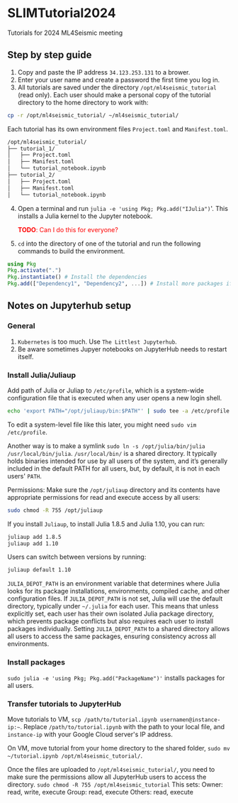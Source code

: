 # SLIMTutorial2024
Tutorials for 2024 ML4Seismic meeting

## Step by step guide

1. Copy and paste the IP address `34.123.253.131` to a brower.
2. Enter your user name and create a password the first time you log in.
3. All tutorials are saved under the directory  `/opt/ml4seismic_tutorial` (read only). Each user should make a personal copy of the tutorial directory to the home directory to work with:
  ```bash
  cp -r /opt/ml4seismic_tutorial/ ~/ml4seismic_tutorial/
  ```
  Each tutorial has its own environment files `Project.toml` and `Manifest.toml`. 
   ```bash 
   /opt/ml4seismic_tutorial/
   ├── tutorial_1/
   │   ├── Project.toml
   │   ├── Manifest.toml
   │   └── tutorial_notebook.ipynb
   ├── tutorial_2/
   │   ├── Project.toml
   │   ├── Manifest.toml
   │   └── tutorial_notebook.ipynb
   ```
4. Open a terminal and run `julia -e 'using Pkg; Pkg.add("IJulia")`'. This installs a Julia kernel to the Jupyter notebook. <p style="color:red;">**TODO**: Can I do this for everyone?</p>
5. `cd` into the directory of one of the tutorial and run the following commands to build the environment.
  ```julia
  using Pkg
  Pkg.activate(".")
  Pkg.instantiate() # Install the dependencies
  Pkg.add(["Dependency1", "Dependency2", ...]) # Install more packages if necessary
  ```




## Notes on Jupyterhub setup

### General

1. `Kubernetes` is too much. Use `The Littlest Jupyterhub`.
2. Be aware sometimes Jupyer notebooks on JupyterHub needs to restart itself.

### Install Julia/Juliaup

Add path of Julia or Juliap to `/etc/profile`, which is a system-wide configuration file that is executed when any user opens a new login shell. 
```bash
echo 'export PATH="/opt/juliaup/bin:$PATH"' | sudo tee -a /etc/profile
```
To edit a system-level file like this later, you might need `sudo vim /etc/profile`.

Another way is to make a symlink `sudo ln -s /opt/julia/bin/julia /usr/local/bin/julia`. `/usr/local/bin/` is a shared directory. It typically holds binaries intended for use by all users of the system, and it’s generally included in the default PATH for all users, but, by default, it is not in each users' `PATH`.

Permissions: Make sure the `/opt/juliaup` directory and its contents have appropriate permissions for read and execute access by all users:
```bash
sudo chmod -R 755 /opt/juliaup
```

If you install `Juliaup`, to install Julia 1.8.5 and Julia 1.10, you can run:
```bash
juliaup add 1.8.5
juliaup add 1.10
```
Users can switch between versions by running:
```bash
juliaup default 1.10
```

`JULIA_DEPOT_PATH` is an environment variable that determines where Julia looks for its package installations, environments, compiled cache, and other configuration files.
If `JULIA_DEPOT_PATH` is not set, Julia will use the default directory, typically under `~/.julia` for each user. This means that unless explicitly set, each user has their own isolated Julia package directory, which prevents package conflicts but also requires each user to install packages individually.
Setting `JULIA_DEPOT_PATH` to a shared directory allows all users to access the same packages, ensuring consistency across all environments.

### Install packages
`sudo julia -e 'using Pkg; Pkg.add("PackageName")'` installs packages for all users.

### Transfer tutorials to JupyterHub

Move tutorials to VM, `scp /path/to/tutorial.ipynb usernamen@instance-ip:~`. Replace `/path/to/tutorial.ipynb` with the path to your local file, and `instance-ip` with your Google Cloud server's IP address. 

On VM, move tutorial from your home directory to the shared folder, `sudo mv ~/tutorial.ipynb /opt/ml4seismic_tutorial/`.

Once the files are uploaded to `/opt/ml4seismic_tutorial/`, you need to make sure the permissions allow all JupyterHub users to access the directory. `sudo chmod -R 755 /opt/ml4seismic_tutorial`
This sets:
Owner: read, write, execute
Group: read, execute
Others: read, execute


